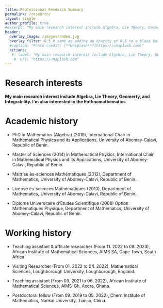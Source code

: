 ```yaml
---
title: Professional Research Summary
permalink: /research/
layout: single
author_profile: true
#excerpt: "My main research interest include Algebra, Lie Theory, Geomerty, and Integrability." #"This post should [...]"
header:
  overlay_image: /images/ondes.jpg
  overlay_filter: 0.5 # same as adding an opacity of 0.5 to a black background
  #caption: "Photo credit: [**Unsplash**](https://unsplash.com)"
  actions:
   #- label: "My main research interest include Algebra, Lie Theory, Geomerty, and Integrability."
    #  url: "https://unsplash.com"
---
```


# **Research interests**

 **My main research interest include Algebra, Lie Theory, Geomerty, and Integrability. I'm also interested in the Enthnomathematics**

# **Academic history**

- PhD in Mathematics (Algebra) (2019), International Chair in Mathematical Physics and its Applications, University of Abomey-Calavi, Republic of Benin.

- Master of Sciences (2014) in Mathematical Physics,  International Chair in Mathematical Physics and its Applications, University of Abomey-Calavi, Republic of Benin.

- Maitrise ès-sciences Mathématiques (2012),  Department of Mathematics, University of Abomey-Calavi, Republic of Benin.

- License ès-sciences Mathématiques (2010), Department of Mathematics, University of Abomey-Calavi, Republic of Benin.

- Diplome Universitaire d'Etudes Scientifique (2008) Option: Mathématiques Physique, Department of Mathematics, University of Abomey-Calavi, Republic of Benin.

# **Working history**

- Teaching assistant & affiliate researcher  (From 11. 2022  to 08. 2023), African Institute of Mathematical Sciences, AIMS SA, Cape Town, South Africa. 

- Visiting Researcher (From 01. 2022  to 04. 2022), Mathematical Sciences, Loughborough University, Loughborough, England. 

- Teaching assistant (From 09. 2021  to 06. 2022), African Institute of Mathematical Sciences, AIMS-Gh, Accra, Ghana.

- Postdoctoral fellow (From 09. 2019  to 05. 2022), Chern Institute of Mathematics, Nankai University, Tianjin, China. 